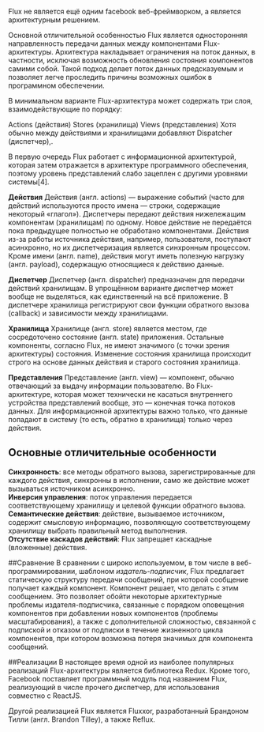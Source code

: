 Flux не является ещё одним facebook веб-фреймворком, а является архитектурным решением.

Основной отличительной особенностью Flux является односторонняя направленность передачи данных между компонентами Flux-архитектуры. 
Архитектура накладывает ограничения на поток данных, в частности, исключая возможность обновления состояния компонентов самими собой. 
Такой подход делает поток данных предсказуемым и позволяет легче проследить причины возможных ошибок в программном обеспечении.

В минимальном варианте Flux-архитектура может содержать три слоя, взаимодействующие по порядку:

Actions (действия)
Stores (хранилища)
Views (представления)
Хотя обычно между действиями и хранилищами добавляют Dispatcher (диспетчер),.

В первую очередь Flux работает с информационной архитектурой, которая затем отражается в архитектуре программного обеспечения, 
поэтому уровень представлений слабо зацеплен с другими уровнями системы[4].


**Действия**
Действия (англ. actions) — выражение событий (часто для действий используются просто имена — строки, содержащие некоторый «глагол»).
Диспетчеры передают действия нижележащим компонентам (хранилищам) по одному. Новое действие не передаётся пока предыдущее полностью 
не обработано компонентами. Действия из-за работы источника действия, например, пользователя, поступают асинхронно,
но их диспетчеризация является синхронным процессом. Кроме имени (англ. name), действия могут иметь полезную нагрузку (англ. payload),
содержащую относящиеся к действию данные.

**Диспетчер**
Диспетчер (англ. dispatcher) предназначен для передачи действий хранилищам. В упрощённом варианте диспетчер может вообще 
не выделяться, как единственный на всё приложение. В диспетчере хранилища регистрируют свои функции обратного вызова (callback)
и зависимости между хранилищами.

**Хранилища**
Хранилище (англ. store) является местом, где сосредоточено состояние (англ. state) приложения. Остальные компоненты, 
согласно Flux, не имеют значимого (с точки зрения архитектуры) состояния. Изменение состояния хранилища происходит 
строго на основе данных действия и старого состояния хранилища.

**Представления**
Представление (англ. view) — компонент, обычно отвечающий за выдачу информации пользователю. Во Flux-архитектуре, 
которая может технически не касаться внутреннего устройства представлений вообще, это — конечная точка потоков данных. 
Для информационной архитектуры важно только, что данные попадают в систему (то есть, обратно в хранилища) только через действия.

## Основные отличительные особенности
**Синхронность**: все методы обратного вызова, зарегистрированные для каждого действия, синхронны в исполнении, 
само же действие может вызываться источником асинхронно.<br>
**Инверсия управления**: поток управления передается соответствующему хранилищу и целевой функции обратного вызова.<br>
**Семантические действия**: действие, вызываемое источником, содержит смысловую информацию, 
позволяющую соответствующему хранилищу выбрать правильный метод выполнения.<br>
**Отсутствие каскадов действий**: Flux запрещает каскадные (вложенные) действия.<br>

##Сравнение
В сравнении с широко используемом, в том числе в веб-программировании, шаблоном _издатель-подписчик_,
Flux предлагает статическую структуру передачи сообщений, при которой сообщение получает каждый компонент.
Компонент решает, что делать с этим сообщением. Это позволяет обойти некоторые архитектурные проблемы издателя-подписчика,
связанные с порядком оповещения компонентов при добавлении новых компонентов (проблемы масштабирования),
а также с дополнительной сложностью, связанной с подпиской и отказом от подписки в течение жизненного цикла компонентов,
при котором возможна потеря значимых для компонента сообщений.

##Реализации
В настоящее время одной из наиболее популярных реализаций Flux-архитектуры является библиотека Redux. 
Кроме того, Facebook поставляет программный модуль под названием Flux, реализующий в числе прочего диспетчер,
для использования совместно с ReactJS.

Другой реализацией Flux является Fluxxor, разработанный Брандоном Тилли (англ. Brandon Tilley), а также Reflux.
